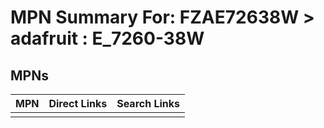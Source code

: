 



# MPN Summary For: FZAE72638W > adafruit : E_7260-38W

## MPNs
  

|MPN|Direct Links|Search Links|
| :--- | :--- | :--- |
||||
